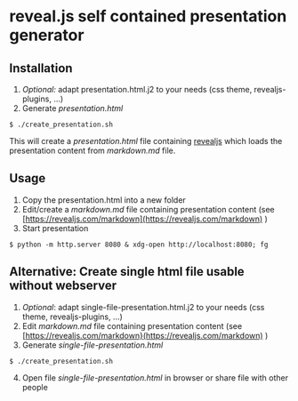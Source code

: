 # reveal.js self contained presentation generator

## Installation

  1. *Optional:* adapt presentation.html.j2 to your needs (css theme, revealjs-plugins, ...)
  2. Generate *presentation.html*

    $ ./create_presentation.sh

This will create a *presentation.html* file containing [revealjs](https://revealjs.com) which loads the presentation content from *markdown.md* file.

## Usage

  1. Copy the presentation.html into a new folder
  2. Edit/create a *markdown.md* file containing presentation content (see [https://revealjs.com/markdown](https://revealjs.com/markdown) )
  3. Start presentation


    $ python -m http.server 8080 & xdg-open http://localhost:8080; fg

## Alternative: Create single html file usable without webserver

  1. *Optional*: adapt single-file-presentation.html.j2 to your needs (css theme, revealjs-plugins, ...)
  2. Edit *markdown.md* file containing presentation content (see [https://revealjs.com/markdown}(https://revealjs.com/markdown) )
  3. Generate *single-file-presentation.html*

    $ ./create_presentation.sh

  4. Open file *single-file-presentation.html* in browser or share file with other people